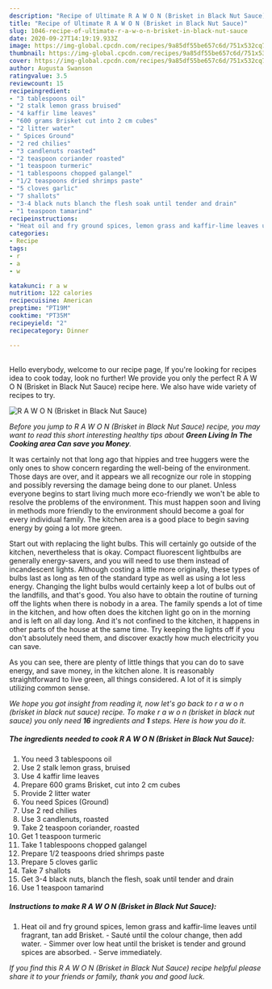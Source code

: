 ```yaml
---
description: "Recipe of Ultimate R A W O N (Brisket in Black Nut Sauce)"
title: "Recipe of Ultimate R A W O N (Brisket in Black Nut Sauce)"
slug: 1046-recipe-of-ultimate-r-a-w-o-n-brisket-in-black-nut-sauce
date: 2020-09-27T14:19:19.933Z
image: https://img-global.cpcdn.com/recipes/9a85df55be657c6d/751x532cq70/r-a-w-o-n-brisket-in-black-nut-sauce-recipe-main-photo.jpg
thumbnail: https://img-global.cpcdn.com/recipes/9a85df55be657c6d/751x532cq70/r-a-w-o-n-brisket-in-black-nut-sauce-recipe-main-photo.jpg
cover: https://img-global.cpcdn.com/recipes/9a85df55be657c6d/751x532cq70/r-a-w-o-n-brisket-in-black-nut-sauce-recipe-main-photo.jpg
author: Augusta Swanson
ratingvalue: 3.5
reviewcount: 15
recipeingredient:
- "3 tablespoons oil"
- "2 stalk lemon grass bruised"
- "4 kaffir lime leaves"
- "600 grams Brisket cut into 2 cm cubes"
- "2 litter water"
- " Spices Ground"
- "2 red chilies"
- "3 candlenuts roasted"
- "2 teaspoon coriander roasted"
- "1 teaspoon turmeric"
- "1 tablespoons chopped galangel"
- "1/2 teaspoons dried shrimps paste"
- "5 cloves garlic"
- "7 shallots"
- "3-4 black nuts blanch the flesh soak until tender and drain"
- "1 teaspoon tamarind"
recipeinstructions:
- "Heat oil and fry ground spices, lemon grass and kaffir-lime leaves until fragrant, tan add Brisket.  Sauté until the colour change, then add water. Simmer over low heat until the brisket is tender and ground spices are absorbed.  Serve immediately."
categories:
- Recipe
tags:
- r
- a
- w

katakunci: r a w 
nutrition: 122 calories
recipecuisine: American
preptime: "PT19M"
cooktime: "PT35M"
recipeyield: "2"
recipecategory: Dinner

---
```

<br>
Hello everybody, welcome to our recipe page, If you're looking for recipes idea to cook today, look no further! We provide you only the perfect R A W O N (Brisket in Black Nut Sauce) recipe here. We also have wide variety of recipes to try.
<br>


![R A W O N (Brisket in Black Nut Sauce)](https://img-global.cpcdn.com/recipes/9a85df55be657c6d/751x532cq70/r-a-w-o-n-brisket-in-black-nut-sauce-recipe-main-photo.jpg)

<i>Before you jump to R A W O N (Brisket in Black Nut Sauce) recipe, you may want to read this short interesting healthy tips about 
<strong>Green Living In The Cooking area Can save you Money</strong>.</i>
</br>

It was certainly not that long ago that hippies and tree huggers were the only ones to show concern regarding the well-being of the environment. Those days are over, and it appears we all recognize our role in stopping and possibly reversing the damage being done to our planet. Unless everyone begins to start living much more eco-friendly we won't be able to resolve the problems of the environment. This must happen soon and living in methods more friendly to the environment should become a goal for every individual family. The kitchen area is a good place to begin saving energy by going a lot more green.

Start out with replacing the light bulbs. This will certainly go outside of the kitchen, nevertheless that is okay. Compact fluorescent lightbulbs are generally energy-savers, and you will need to use them instead of incandescent lights. Although costing a little more originally, these types of bulbs last as long as ten of the standard type as well as using a lot less energy. Changing the light bulbs would certainly keep a lot of bulbs out of the landfills, and that's good. You also have to obtain the routine of turning off the lights when there is nobody in a area. The family spends a lot of time in the kitchen, and how often does the kitchen light go on in the morning and is left on all day long. And it's not confined to the kitchen, it happens in other parts of the house at the same time. Try keeping the lights off if you don't absolutely need them, and discover exactly how much electricity you can save.

As you can see, there are plenty of little things that you can do to save energy, and save money, in the kitchen alone. It is reasonably straightforward to live green, all things considered. A lot of it is simply utilizing common sense.


<i>We hope you got insight from reading it, now let's go back to r a w o n (brisket in black nut sauce) recipe. To make r a w o n (brisket in black nut sauce) you only need <strong>16</strong> ingredients and <strong>1</strong> steps. Here is how you do it.
</i>

##### The ingredients needed to cook R A W O N (Brisket in Black Nut Sauce):

1. You need 3 tablespoons oil
1. Use 2 stalk lemon grass, bruised
1. Use 4 kaffir lime leaves
1. Prepare 600 grams Brisket, cut into 2 cm cubes
1. Provide 2 litter water
1. You need  Spices (Ground)
1. Use 2 red chilies
1. Use 3 candlenuts, roasted
1. Take 2 teaspoon coriander, roasted
1. Get 1 teaspoon turmeric
1. Take 1 tablespoons chopped galangel
1. Prepare 1/2 teaspoons dried shrimps paste
1. Prepare 5 cloves garlic
1. Take 7 shallots
1. Get 3-4 black nuts, blanch the flesh, soak until tender and drain
1. Use 1 teaspoon tamarind


##### Instructions to make R A W O N (Brisket in Black Nut Sauce):

1. Heat oil and fry ground spices, lemon grass and kaffir-lime leaves until fragrant, tan add Brisket.  - Sauté until the colour change, then add water. - Simmer over low heat until the brisket is tender and ground spices are absorbed.  - Serve immediately.


<i>If you find this R A W O N (Brisket in Black Nut Sauce) recipe helpful please share it to your friends or family, thank you and good luck.</i>
